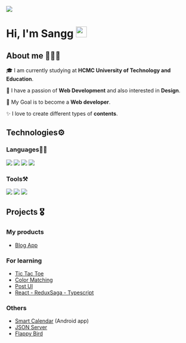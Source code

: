 ![](https://i.ibb.co/m4rkydj/1080x360.jpg)

# Hi, I'm Sangg <img src="https://github.com/TheDudeThatCode/TheDudeThatCode/blob/master/Assets/Hi.gif" width="29px">

## About me 🧑🏼‍💻

🎓 I am currently studying at **HCMC University of Technology and Education**.

🌱 I have a passion of **Web Development** and also interested in **Design**.

🎯 My Goal is to become a **Web developer**.

✨ I love to create different types of **contents**.

## Technologies⚙️

### Languages✍🏼

<img src="https://img.icons8.com/color/35/000000/html-5--v1.png"/> <img src="https://img.icons8.com/color/35/000000/css3.png"/> <img src="https://img.icons8.com/color/35/000000/javascript--v1.png"/> <img src="https://img.icons8.com/color/35/000000/typescript--v1.png"/>

### Tools⚒️

<img src="https://img.icons8.com/fluency/35/000000/visual-studio-code-2019.png"/> <img src="https://img.icons8.com/color/35/000000/git.png"/> <img src="https://img.icons8.com/color/35/000000/github.png"/>

## Projects 🎖️

### My products
  - [Blog App](https://blogapp1.vercel.app)

### For learning 
  - [Tic Tac Toe](https://github.com/ngocsang1201/tic-tac-toe)
  - [Color Matching](https://github.com/ngocsang1201/color-matching)
  - [Post UI](https://github.com/ngocsang1201/post-ui)
  - [React - ReduxSaga - Typescript](https://github.com/ngocsang1201/redux-saga-typescript)

### Others
  - [Smart Calendar](https://github.com/ngocsang1201/smart-calendar) (Android app)
  - [JSON Server](https://github.com/ngocsang1201/json-server)
  - [Flappy Bird](https://github.com/ngocsang1201/flappy-bird)
